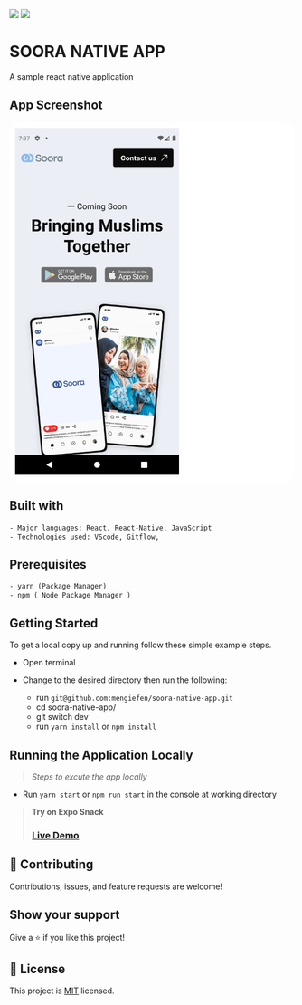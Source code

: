 ![](https://img.shields.io/badge/Microverse-blueviolet) ![](https://img.shields.io/badge/MENGSTU-FENTAW-success)

# SOORA NATIVE APP

A sample react native application

## App Screenshot

<div style="background-color:white; padding: 10px;  border-radius: 20px;">  
    <img src="/assets/screenshot.png" style="width: 60%; height: auto;" alt="mobile screenshot" />
</div>

## Built with

    - Major languages: React, React-Native, JavaScript
    - Technologies used: VScode, Gitflow,

## Prerequisites

    - yarn (Package Manager)
    - npm ( Node Package Manager )

## Getting Started

To get a local copy up and running follow these simple example steps.

- Open terminal
- Change to the desired directory then run the following:

  - run `git@github.com:mengiefen/soora-native-app.git`
  - cd soora-native-app/
  - git switch dev
  - run `yarn install` or `npm install`

## Running the Application Locally

> _Steps to excute the app locally_

- Run `yarn start` or `npm run start` in the console at working directory

> **Try on Expo Snack**
>
> ### [Live Demo](https://sheltered-reef-51558.herokuapp.com/)

## 🤝 Contributing

Contributions, issues, and feature requests are welcome!

## Show your support

Give a ⭐️ if you like this project!

## 📝 License

This project is [MIT](./MIT.md) licensed.
